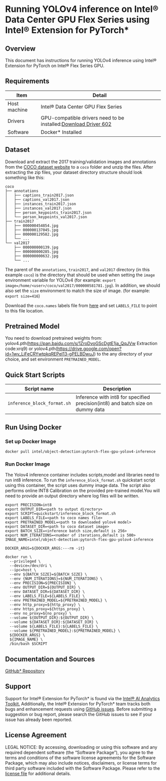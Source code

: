 # Running YOLOv4 inference on Intel® Data Center GPU Flex Series using Intel® Extension for PyTorch*


## Overview

This document has instructions for running YOLOv4 inference using Intel® Extension for PyTorch on Intel® Flex Series GPU.

## Requirements
| Item | Detail |
| ------ | ------- |
| Host machine  | Intel® Data Center GPU Flex Series  |
| Drivers | GPU-compatible drivers need to be installed:[Download Driver 602](https://dgpu-docs.intel.com/installation-guides/ubuntu/ubuntu-jammy-dc.html#step-1-add-package-repository)
| Software | Docker* Installed |

## Dataset

Download and extract the 2017 training/validation images and annotations from the [COCO dataset website](https://cocodataset.org/#download) to a `coco` folder and unzip the files. After extracting the zip files, your dataset directory structure should look something like this:
```
coco
├── annotations
│   ├── captions_train2017.json
│   ├── captions_val2017.json
│   ├── instances_train2017.json
│   ├── instances_val2017.json
│   ├── person_keypoints_train2017.json
│   └── person_keypoints_val2017.json
├── train2017
│   ├── 000000454854.jpg
│   ├── 000000137045.jpg
│   ├── 000000129582.jpg
│   └── ...
└── val2017
    ├── 000000000139.jpg
    ├── 000000000285.jpg
    ├── 000000000632.jpg
    └── ...
```
The parent of the `annotations`, `train2017`, and `val2017` directory (in this example `coco`) is the directory that should be used when setting the `image` environment
variable for YOLOv4 (for example: `export image=/home/<user>/coco/val2017/000000581781.jpg`). In addition, we should also set the `size` environment to match the size of image.
(for example: `export size=416`)

Download the `coco.names` labels file from [here](https://www.kaggle.com/datasets/valentynsichkar/yolo-coco-data?resource=download) and set `LABELS_FILE` to point to this file location. 
## Pretrained Model

You need to download pretrained weights from: yolov4.pth(https://pan.baidu.com/s/1ZroDvoGScDgtE1ja_QqJVw Extraction code:xrq9) or yolov4.pth(https://drive.google.com/open?id=1wv_LiFeCRYwtpkqREPeI13-gPELBDwuJ) to the any directory of your choice, and set environment `PRETRAINED_MODEL`.

## Quick Start Scripts

| Script name | Description |
|-------------|-------------|
| `inference_block_format.sh` | Inference with int8 for specified precision(int8) and batch size on dummy data |
## Run Using Docker

### Set up Docker Image

```
docker pull intel/object-detection:pytorch-flex-gpu-yolov4-inference
```
### Run Docker Image
The Yolov4 inference container includes scripts,model and libraries need to run int8 inference. To run the `inference_block_format.sh` quickstart script using this container, the script uses dummy image data. The script also performs online INT8 Calibration on the provided pre-trained model.You will need to provide an output directory where log files will be written. 

```
export PRECISION=int8
export OUTPUT_DIR=<path to output directory>
export SCRIPT=quickstart/inference_block_format.sh
export LABELS_FILE=<path to coco names file>
export PRETRAINED_MODEL=<path to downloaded yolov4 model>
export DATASET_DIR=<path to coco dataset image>
export BATCH_SIZE=<inference batch size,default is 256>
export NUM_ITERATIONS=<number of iterations,default is 500>
IMAGE_NAME=intel/object-detection:pytorch-flex-gpu-yolov4-inference

DOCKER_ARGS=${DOCKER_ARGS:---rm -it}

docker run \
  --privileged \
  --device=/dev/dri \
  --ipc=host \
  --env ${BATCH_SIZE}=${BATCH_SIZE} \
  --env {NUM_ITERATIONS}=${NUM_ITERATIONS} \
  --env PRECISION=${PRECISION} \
  --env OUTPUT_DIR=${OUTPUT_DIR} \
  --env DATASET_DIR=${DATASET_DIR} \
  --env LABELS_FILE=${LABELS_FILE} \
  --env PRETRAINED_MODEL=${PRETRAINED_MODEL} \
  --env http_proxy=${http_proxy} \
  --env https_proxy=${https_proxy} \
  --env no_proxy=${no_proxy} \
  --volume ${OUTPUT_DIR}:${OUTPUT_DIR} \
  --volume ${DATASET_DIR}:${DATASET_DIR} \
  --volume ${LABELS_FILE}:${LABELS_FILE} \
  --volume ${PRETRAINED_MODEL}:${PRETRAINED_MODEL} \
  ${DOCKER_ARGS} \
  ${IMAGE_NAME} \
  /bin/bash $SCRIPT
  ```

## Documentation and Sources

[GitHub* Repository](https://github.com/IntelAI/models/tree/master/dockerfiles/model_containers)

## Support
Support for Intel® Extension for PyTorch* is found via the [Intel® AI Analytics Toolkit.](https://www.intel.com/content/www/us/en/developer/tools/oneapi/ai-analytics-toolkit.html#gs.qbretz) Additionally, the Intel® Extension for PyTorch* team tracks both bugs and enhancement requests using [GitHub issues](https://github.com/intel/intel-extension-for-pytorch/issues). Before submitting a suggestion or bug report, please search the GitHub issues to see if your issue has already been reported.

## License Agreement

LEGAL NOTICE: By accessing, downloading or using this software and any required dependent software (the “Software Package”), you agree to the terms and conditions of the software license agreements for the Software Package, which may also include notices, disclaimers, or license terms for third party software included with the Software Package. Please refer to the [license file](https://github.com/IntelAI/models/tree/master/third_party) for additional details.